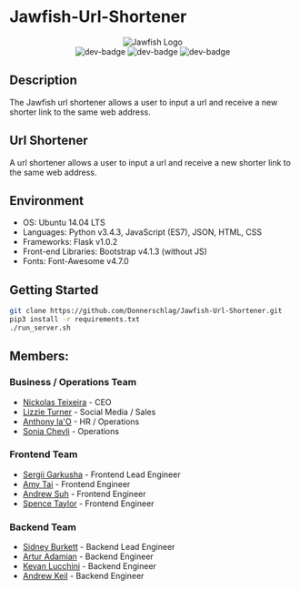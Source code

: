 # Jawfish-Url-Shortener

<div align="center">
  <img src="https://github.com/Donnerschlag/Jawfish-Url-Shortener/raw/master/jawflask/static/images/big_logo.png" alt="Jawfish Logo" />
</div>

<div align="center">
  <img alt="dev-badge" src="https://forthebadge.com/images/badges/built-by-developers.svg">
  <img alt="dev-badge" src="https://forthebadge.com/images/badges/made-with-python.svg">
  <img alt="dev-badge" src="https://forthebadge.com/images/badges/made-with-javascript.svg">
</div>

## Description
The Jawfish url shortener allows a user to input a url and receive a new shorter link to the same web address.

## Url Shortener
A url shortener allows a user to input a url and receive a new shorter link to the same web address.

## Environment
* OS: Ubuntu 14.04 LTS
* Languages: Python v3.4.3, JavaScript (ES7), JSON, HTML, CSS
* Frameworks: Flask v1.0.2
* Front-end Libraries: Bootstrap v4.1.3 (without JS)
* Fonts: Font-Awesome v4.7.0

## Getting Started
```sh
git clone https://github.com/Donnerschlag/Jawfish-Url-Shortener.git
pip3 install -r requirements.txt
./run_server.sh
```

## Members:

### Business / Operations Team
* [Nickolas Teixeira](https://github.com/nickolasteixeira) - CEO
* [Lizzie Turner](https://github.com/lizzieturner) - Social Media / Sales
* [Anthony la'O](https://github.com/amlao) - HR / Operations
* [Sonia Chevli](https://github.com/SoniaChevli) - Operations

### Frontend Team
* [Sergii Garkusha](https://github.com/Cu7ious) - Frontend Lead Engineer
* [Amy Tai](https://github.com/Wyrd00) - Frontend Engineer
* [Andrew Suh](https://github.com/Donnerschlag) - Frontend Engineer
* [Spence Taylor](https://github.com/set808) - Frontend Engineer

### Backend Team
* [Sidney Burkett](https://github.com/sidneyriffic) - Backend Lead Engineer
* [Artur Adamian](https://github.com/arturadamian) - Backend Engineer
* [Kevan Lucchini](https://github.com/kevanlucc) - Backend Engineer
* [Andrew Keil](https://github.com/Andkeil) - Backend Engineer
